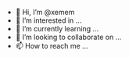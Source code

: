 - 👋 Hi, I’m @xemem
- 👀 I’m interested in ...
- 🌱 I’m currently learning ...
- 💞️ I’m looking to collaborate on ...
- 📫 How to reach me ...

<!---
xemem/xemem is a ✨ special ✨ repository because its `README.md` (this file) appears on your GitHub profile.
You can click the Preview link to take a look at your changes.
--->
